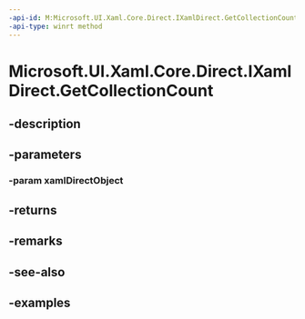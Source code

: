 ```yaml
---
-api-id: M:Microsoft.UI.Xaml.Core.Direct.IXamlDirect.GetCollectionCount(Microsoft.UI.Xaml.Core.Direct.XamlDirectObject)
-api-type: winrt method
---
```


<!-- Method syntax.
public uint IXamlDirect.GetCollectionCount(XamlDirectObject xamlDirectObject)
-->

# Microsoft.UI.Xaml.Core.Direct.IXamlDirect.GetCollectionCount

## -description

## -parameters
### -param xamlDirectObject

## -returns

## -remarks

## -see-also

## -examples

